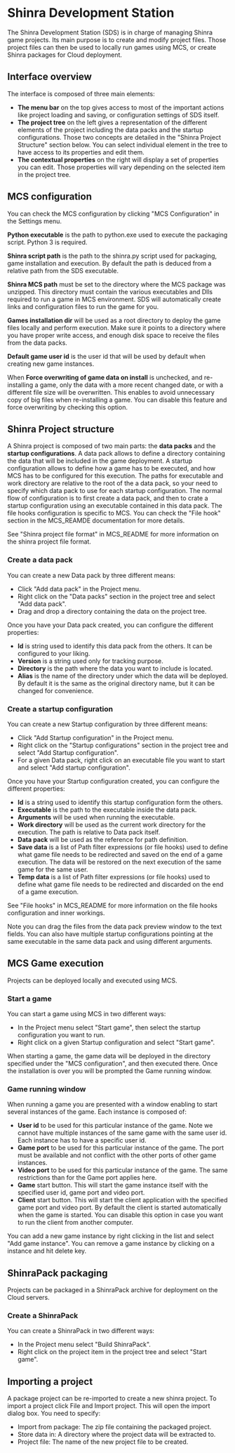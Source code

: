 # Shinra Development Station
The Shinra Development Station (SDS) is in charge of managing Shinra game projects. Its main purpose is to create and modify project files.
Those project files can then be used to locally run games using MCS, or create
Shinra packages for Cloud deployment.

## Interface overview
The interface is composed of three main elements:
- **The menu bar** on the top gives access to most of the important actions like project loading and saving, or configuration settings of SDS itself.
- **The project tree** on the left gives a representation of the different elements of the project including the data packs and the startup configurations. Those two concepts are detailed in the "Shinra Project Structure" section below. You can select individual element in the tree to have access to its properties and edit them.
- **The contextual properties** on the right will display a set of properties you can edit. Those properties will vary depending on the selected item in the project tree.

## MCS configuration
You can check the MCS configuration by clicking "MCS Configuration" in the Settings menu.

**Python executable** is the path to python.exe used to execute the packaging script. Python 3 is required.

**Shinra script path** is the path to the shinra.py script used for packaging, game installation and execution. By default the path is deduced from a relative path from the SDS executable.

**Shinra MCS path** must be set to the directory where the MCS package was unzipped. This directory must contain the various executables and Dlls required to run a game in MCS environment. SDS will automatically create links and configuration files to run the game for you.

**Games installation dir** will be used as a root directory to deploy the game files locally and perform execution. Make sure it points to a directory where you have proper write access, and enough disk space to receive the files from the data packs.

**Default game user id** is the user id that will be used by default when creating new game instances.

When **Force overwriting of game data on install** is unchecked, and re-installing a game, only the data with a more recent changed date, or with a different file size will be overwritten. This enables to avoid unnecessary copy of big files when re-installing a game. You can disable this feature and force overwriting by checking this option.


## Shinra Project structure
A Shinra project is composed of two main parts: the **data packs** and the **startup configurations**.
A data pack allows to define a directory containing the data that will be included in the game deployment.
A startup configuration allows to define how a game has to be executed, and how MCS has to be configured for this execution.
The paths for executable and work directory are relative to the root of the a data pack, so your need to specify which data pack to use for each startup configuration.
The normal flow of configuration is to first create a data pack, and then to crate a startup configuration using an executable contained in this data pack.
The file hooks configuration is specific to MCS. You can check the "File hook" section in the MCS_REAMDE documentation for more details.

See "Shinra project file format" in MCS_README for more information on the shinra project file format.

### Create a data pack
You can create a new Data pack by three different means:
- Click "Add data pack" in the Project menu.
- Right click on the "Data packs" section in the project tree and select "Add data pack".
- Drag and drop a directory containing the data on the project tree.

Once you have your Data pack created, you can configure the different properties:
- **Id** is string used to identify this data pack from the others. It can be configured to your liking.
- **Version** is a string used only for tracking purpose.
- **Directory** is the path where the data you want to include is located.
- **Alias** is the name of the directory under which the data will be deployed. By default it is the same as the original directory name, but it can be changed for convenience.

### Create a startup configuration
You can create a new Startup configuration by three different means:
- Click "Add Startup configuration" in the Project menu.
- Right click on the "Startup configurations" section in the project tree and select "Add Startup configuration".
- For a given Data pack, right click on an executable file you want to start and select "Add startup configuration".

Once you have your Startup configuration created, you can configure the different properties:
- **Id** is a string used to identify this startup configuration form the others.
- **Executable** is the path to the executable inside the data pack.
- **Arguments** will be used when running the executable.
- **Work directory** will be used as the current work directory for the execution. The path is relative to Data pack itself.
- **Data pack** will be used as the reference for path definition.
- **Save data** is a list of Path filter expressions (or file hooks) used to define what game file needs to be redirected and saved on the end of a game execution. The data will be restored on the next execution of the same game for the same user.
- **Temp data** is a list of Path filter expressions (or file hooks) used to define what game file needs to be redirected and discarded on the end of a game execution.

See "File hooks" in MCS_README for more information on the file hooks configuration and inner workings.

Note you can drag the files from the data pack preview window to the text fields.
You can also have multiple startup configurations pointing at the same executable in the same data pack and using different arguments.

## MCS Game execution
Projects can be deployed locally and executed using MCS.

### Start a game
You can start a game using MCS in two different ways:
- In the Project menu select "Start game", then select the startup configuration you want to run.
- Right click on a given Startup configuration and select "Start game".

When starting a game, the game data will be deployed in the directory specified under the "MCS configuration", and then executed there. Once the installation is over you will be prompted the Game running window.

### Game running window
When running a game you are presented with a window enabling to start several instances of the game. Each instance is composed of:
- **User id** to be used for this particular instance of the game. Note we cannot have multiple instances of the same game with the same user id. Each instance has to have a specific user id.
- **Game port** to be used for this particular instance of the game. The port must be available and not conflict with the other ports of other game instances.
- **Video port** to be used for this particular instance of the game. The same restrictions than for the Game port applies here.
- **Game** start button. This will start the game instance itself with the specified user id, game port and video port.
- **Client** start button. This will start the client application with the specified game port and video port. By default the client is started automatically when the game is started. You can disable this option in case you want to run the client from another computer.

You can add a new game instance by right clicking in the list and select "Add game instance". You can remove a game instance by clicking on a instance and hit delete key.


## ShinraPack packaging
Projects can be packaged in a ShinraPack archive for deployment on the Cloud servers. 

### Create a ShinraPack
You can create a ShinraPack in two different ways:
- In the Project menu select "Build ShinraPack".
- Right click on the project item in the project tree and select "Start game".

## Importing a project
A package project can be re-imported to create a new shinra project. To import a project click File and Import project. This will open the import dialog box. You need to specify:
- Import from package: The zip file containing the packaged project.
- Store data in: A directory where the project data will be extracted to.
- Project file: The name of the new project file to be created.
